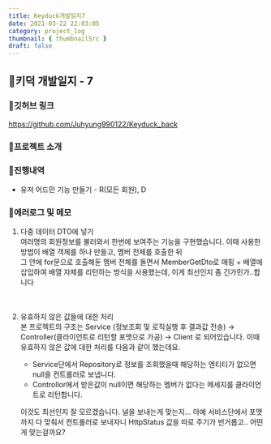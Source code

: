 ```yaml
---
title: Keyduck개발일지7
date: 2021-03-22 22:03:05
category: project_log
thumbnail: { thumbnailSrc }
draft: false
---
```


## 🌟키덕 개발일지 - 7

### 🎯깃허브 링크 
https://github.com/Juhyung990122/Keyduck_back

### 🎯프로젝트 소개

### 🎯진행내역
- 유저 어드민 기능 만들기 - R(모든 회원), D

### 🎯에러로그 및 메모
1. 다중 데이터 DTO에 넣기<br>
    여러명의 회원정보를 불러와서 한번에 보여주는 기능을 구현했습니다.
    이때 사용한 방법이 배열 객체를 하나 만들고, 멤버 전체를 호출한 뒤<br>
    그 안에 for문으로 호출해둔 멤버 전체를 돌면서 MemberGetDto로 매핑 + 배열에 삽입하여 
    배열 자체를 리턴하는 방식을 사용했는데, 이게 최선인지 좀 긴가민가..합니다<br>
<br><br>
2. 유효하지 않은 값들에 대한 처리<br>
    본 프로젝트의 구조는 Service (정보조회 및 로직실행 후 결과값 전송) -> Controller(클라이언트로 리턴할 포맷으로 가공) -> Client 로 되어있습니다. 이때 유효하지 않은 값에 대한 처리를 다음과 같이 했는데요.
    * Service단에서 Repository로 정보를 조회했을때 해당하는 엔티티가 없으면 null을 컨트롤러로 보냅니다.
    * Controllor에서 받은값이 null이면 해당하는 멤버가 없다는 메세지를 클라이언트로 리턴합니다.
        
    이것도 최선인지 잘 모르겠습니다. 널을 보내는게 맞는지... 아예 서비스단에서 포맷까지 다 맞춰서 컨트롤러로 보내자니 HttpStatus 값을 따로 주기가 번거롭고.. 어떤게 맞는걸까요?